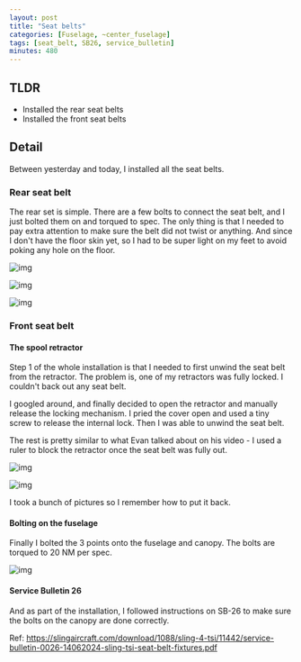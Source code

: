 ```yaml
---
layout: post
title: "Seat belts"
categories: [Fuselage, ~center_fuselage]
tags: [seat_belt, SB26, service_bulletin]
minutes: 480
---
```


## TLDR

- Installed the rear seat belts
- Installed the front seat belts

## Detail

Between yesterday and today, I installed all the seat belts.

### Rear seat belt

The rear set is simple. There are a few bolts to connect the seat belt, and I just bolted them on and torqued to spec. The only thing is that I needed to pay extra attention to make sure the belt did not twist or anything. And since I don't have the floor skin yet, so I had to be super light on my feet to avoid poking any hole on the floor.

![img](https://lh3.googleusercontent.com/pw/AP1GczOjTFGaD42HC1rlA8yHZy47NBq78BPT3NOd0CweuPSwluDBH8XKlV-TC91edwh5IUWJjv6uh4SaehEddA8mKTXiAPCDXNMl55JjqHGUnshuMonJpkwoXdl_YRGZr9QaDTxP5MFeutMrukzhrCDt3bziMw=w3836-h2888-s-no-gm?authuser=0)

![img](https://lh3.googleusercontent.com/pw/AP1GczNkf5Vy4SNgwk_3E4Q13AZoXQlDyfaRP9__LIsGAwJ0hLIO5EWYV9QaqxaaDx2GBJM5hNO7McJCGnF9tKDjNtYQ5KFI8MUeKmCDt3TrAYaS6TkHTNlmS1lpoKH5nZ60jYS2xhlKbttZX-192-als3axAQ=w3836-h2888-s-no-gm?authuser=0)

![img](https://lh3.googleusercontent.com/pw/AP1GczPpzft_tzFFT2BY38f8QgQdzB-e9W0PSc99vhmEUubJEzr1jEcJegIzdk9u9znJloYRWCG1n1_VYP7UFkfvGGt-bTiutEOFXtJflO4PxWxITmYjk9Vnk-c6k9itVr7qZzgIhWuRVDIACaLW-qT17RT5hg=w3836-h2888-s-no-gm?authuser=0)

### Front seat belt

#### The spool retractor

Step 1 of the whole installation is that I needed to first unwind the seat belt from the retractor. The problem is, one of my retractors was fully locked. I couldn't back out any seat belt.

I googled around, and finally decided to open the retractor and manually release the locking mechanism. I pried the cover open and used a tiny screw to release the internal lock. Then I was able to unwind the seat belt.

The rest is pretty similar to what Evan talked about on his video - I used a ruler to block the retractor once the seat belt was fully out.

![img](https://lh3.googleusercontent.com/pw/AP1GczNaPJmB0XwAlWQPHaQZZwI7d3y1vb9gQ-7mEKCnVVdwzleI0gSJTf-Y3h4bRu3L1aoDXIpnuGfaAC9o92nbaL5j3m-jq-FFnkvyyYZBXC3M01qBQBztbnM2GfbgoEYkqUcDyOpY3sePwW3vHUDvv8R7PA=w3836-h2888-s-no-gm?authuser=0)

![img](https://lh3.googleusercontent.com/pw/AP1GczND1P5HFx21bNzJXSBZYyGQjCsnVasn9jQV76MaKhv5CvMhzTF7e8Cj-kwj6Cmqj-roHokC1BB2dXl999GPl7yZ3JmDs9-KH1zJKIKCuZqi8ku3FegMWGI8i2bxqicyNJuoqukwjqcVo2XJmGtEHFLjgg=w3836-h2888-s-no-gm?authuser=0)

I took a bunch of pictures so I remember how to put it back.

#### Bolting on the fuselage

Finally I bolted the 3 points onto the fuselage and canopy. The bolts are torqued to 20 NM per spec.

![img](https://lh3.googleusercontent.com/pw/AP1GczMFRSBIOpr0vOhWtFLwHNXmnmugwuk-xOHSFlD_kNKJCt_78_r7JazpmVnWGj_cUgsijRozxJNSUnGi5qOx3TFkiKpoBC4eJMFWWjbqAEt7aPbetUombL_N0vcY1d7AxMu2Hy726wslrCJlEySJJfm95g=w2174-h2888-s-no-gm?authuser=0)

#### Service Bulletin 26

And as part of the installation, I followed instructions on SB-26 to make sure the bolts on the canopy are done correctly.

Ref: <https://slingaircraft.com/download/1088/sling-4-tsi/11442/service-bulletin-0026-14062024-sling-tsi-seat-belt-fixtures.pdf>

